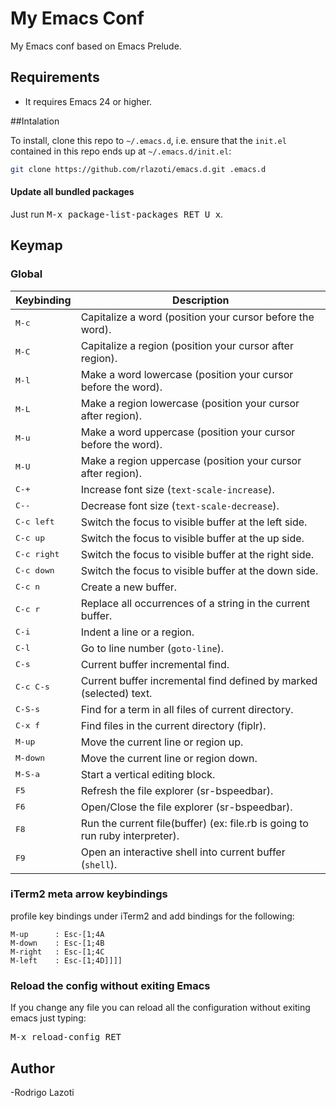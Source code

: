 My Emacs Conf
=============

My Emacs conf based on Emacs Prelude.

## Requirements

* It requires Emacs 24 or higher.

##Intalation

To install, clone this repo to `~/.emacs.d`, i.e. ensure that the
`init.el` contained in this repo ends up at `~/.emacs.d/init.el`:

```bash
git clone https://github.com/rlazoti/emacs.d.git .emacs.d
```

#### Update all bundled packages

Just run <kbd>M-x package-list-packages RET U x</kbd>.

## Keymap

### Global

Keybinding            | Description
----------------------|------------------------------------------------------------
<kbd>M-c</kbd>        | Capitalize a word (position your cursor before the word).
<kbd>M-C</kbd>        | Capitalize a region (position your cursor after region).
<kbd>M-l</kbd>        | Make a word lowercase (position your cursor before the word).
<kbd>M-L</kbd>        | Make a region lowercase (position your cursor after region).
<kbd>M-u</kbd>        | Make a word uppercase (position your cursor before the word).
<kbd>M-U</kbd>        | Make a region uppercase (position your cursor after region).
<kbd>C-+</kbd>        | Increase font size (`text-scale-increase`).
<kbd>C--</kbd>        | Decrease font size (`text-scale-decrease`).
<kbd>C-c left</kbd>   | Switch the focus to visible buffer at the left side.
<kbd>C-c up</kbd>     | Switch the focus to visible buffer at the up side.
<kbd>C-c right</kbd>  | Switch the focus to visible buffer at the right side.
<kbd>C-c down</kbd>   | Switch the focus to visible buffer at the down side.
<kbd>C-c n</kbd>      | Create a new buffer.
<kbd>C-c r</kbd>      | Replace all occurrences of a string in the current buffer.
<kbd>C-i</kbd>        | Indent a line or a region.
<kbd>C-l</kbd>        | Go to line number (`goto-line`).
<kbd>C-s</kbd>        | Current buffer incremental find.
<kbd>C-c C-s</kbd>    | Current buffer incremental find defined by marked (selected) text.
<kbd>C-S-s</kbd>      | Find for a term in all files of current directory.
<kbd>C-x f</kbd>      | Find files in the current directory (fiplr).
<kbd>M-up</kbd>       | Move the current line or region up.
<kbd>M-down</kbd>     | Move the current line or region down.
<kbd>M-S-a</kbd>      | Start a vertical editing block.
<kbd>F5</kbd>         | Refresh the file explorer (sr-bspeedbar).
<kbd>F6</kbd>         | Open/Close the file explorer (sr-bspeedbar).
<kbd>F8</kbd>         | Run the current file(buffer) (ex: file.rb is going to run ruby interpreter).
<kbd>F9</kbd>         | Open an interactive shell into current buffer (`shell`).

### iTerm2 meta arrow keybindings

profile key bindings under iTerm2 and add bindings for the following:

```
M-up      : Esc-[1;4A
M-down    : Esc-[1;4B
M-right   : Esc-[1;4C
M-left    : Esc-[1;4D]]]]
```

### Reload the config without exiting Emacs

If you change any file you can reload all the configuration without exiting emacs just typing:

<kbd>M-x reload-config RET</kbd>

## Author

-Rodrigo Lazoti
